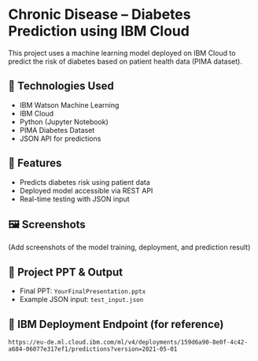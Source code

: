 # Chronic Disease – Diabetes Prediction using IBM Cloud

This project uses a machine learning model deployed on IBM Cloud to predict the risk of diabetes based on patient health data (PIMA dataset).

## 🔧 Technologies Used
- IBM Watson Machine Learning
- IBM Cloud
- Python (Jupyter Notebook)
- PIMA Diabetes Dataset
- JSON API for predictions

## 🚀 Features
- Predicts diabetes risk using patient data
- Deployed model accessible via REST API
- Real-time testing with JSON input

## 🖼️ Screenshots
(Add screenshots of the model training, deployment, and prediction result)

## 📎 Project PPT & Output
- Final PPT: `YourFinalPresentation.pptx`
- Example JSON input: `test_input.json`

## 🔗 IBM Deployment Endpoint (for reference)
`https://eu-de.ml.cloud.ibm.com/ml/v4/deployments/159d6a90-8e0f-4c42-a684-06077e317ef1/predictions?version=2021-05-01`
